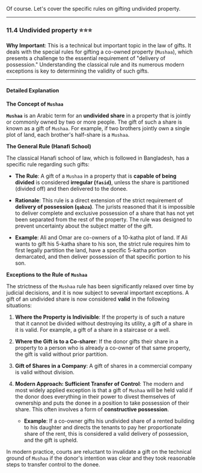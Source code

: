 Of course. Let's cover the specific rules on gifting undivided property.

---

### 11.4 Undivided property ⭐⭐⭐

**Why Important**: This is a technical but important topic in the law of gifts. It deals with the special rules for gifting a co-owned property (`Mushaa`), which presents a challenge to the essential requirement of "delivery of possession." Understanding the classical rule and its numerous modern exceptions is key to determining the validity of such gifts.

---

#### Detailed Explanation

**The Concept of `Mushaa`**

**`Mushaa`** is an Arabic term for an **undivided share** in a property that is jointly or commonly owned by two or more people. The gift of such a share is known as a gift of `Mushaa`. For example, if two brothers jointly own a single plot of land, each brother's half-share is a `Mushaa`.

**The General Rule (Hanafi School)**

The classical Hanafi school of law, which is followed in Bangladesh, has a specific rule regarding such gifts:

- **The Rule**: A gift of a `Mushaa` in a property that is **capable of being divided** is considered **irregular (`fasid`)**, unless the share is partitioned (divided off) and then delivered to the donee.
    
- **Rationale**: This rule is a direct extension of the strict requirement of **delivery of possession (`qabza`)**. The jurists reasoned that it is impossible to deliver complete and exclusive possession of a share that has not yet been separated from the rest of the property. The rule was designed to prevent uncertainty about the subject matter of the gift.
    
- **Example**: Ali and Omar are co-owners of a 10-katha plot of land. If Ali wants to gift his 5-katha share to his son, the strict rule requires him to first legally partition the land, have a specific 5-katha portion demarcated, and then deliver possession of that specific portion to his son.
    

**Exceptions to the Rule of `Mushaa`**

The strictness of the `Mushaa` rule has been significantly relaxed over time by judicial decisions, and it is now subject to several important exceptions. A gift of an undivided share is now considered **valid** in the following situations:

1. **Where the Property is Indivisible**: If the property is of such a nature that it cannot be divided without destroying its utility, a gift of a share in it is valid. For example, a gift of a share in a staircase or a well.
    
2. **Where the Gift is to a Co-sharer**: If the donor gifts their share in a property to a person who is already a co-owner of that same property, the gift is valid without prior partition.
    
3. **Gift of Shares in a Company**: A gift of shares in a commercial company is valid without division.
    
4. **Modern Approach: Sufficient Transfer of Control**: The modern and most widely applied exception is that a gift of `Mushaa` will be held valid if the donor does everything in their power to divest themselves of ownership and puts the donee in a position to take possession of their share. This often involves a form of **constructive possession**.
    
    - **Example**: If a co-owner gifts his undivided share of a rented building to his daughter and directs the tenants to pay her proportionate share of the rent, this is considered a valid delivery of possession, and the gift is upheld.
        

In modern practice, courts are reluctant to invalidate a gift on the technical ground of `Mushaa` if the donor's intention was clear and they took reasonable steps to transfer control to the donee.